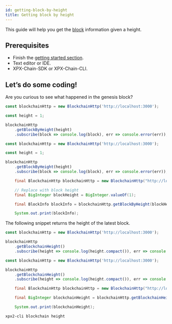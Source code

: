 ```yaml
---
id: getting-block-by-height
title: Getting block by height
---
```

This guide will help you get the [block](../../protocol/block.md) information given a height.

## Prerequisites

- Finish the [getting started section](../../getting-started/setting-up-workstation.md).
- Text editor or IDE.
- XPX-Chain-SDK or XPX-Chain-CLI.

## Let’s do some coding!

Are you curious to see what happened in the genesis block?

<!--DOCUSAURUS_CODE_TABS-->
<!--TypeScript-->
```js
const blockchainHttp = new BlockchainHttp('http://localhost:3000');

const height = 1;

blockchainHttp
    .getBlockByHeight(height)
    .subscribe(block => console.log(block), err => console.error(err));
```

<!--JavaScript-->
```js
const blockchainHttp = new BlockchainHttp('http://localhost:3000');

const height = 1;

blockchainHttp
    .getBlockByHeight(height)
    .subscribe(block => console.log(block), err => console.error(err));
```

<!--Java-->
```java
    final BlockchainHttp blockchainHttp = new BlockchainHttp("http://localhost:3000");

    // Replace with block height
    final BigInteger blockHeight = BigInteger.valueOf(1);

    final BlockInfo blockInfo = blockchainHttp.getBlockByHeight(blockHeight).toFuture().get();

    System.out.print(blockInfo);
```
<!--END_DOCUSAURUS_CODE_TABS-->

The following snippet returns the height of the latest block.

<!--DOCUSAURUS_CODE_TABS-->
<!--TypeScript-->
```js
const blockchainHttp = new BlockchainHttp('http://localhost:3000');

blockchainHttp
    .getBlockchainHeight()
    .subscribe(height => console.log(height.compact()), err => console.error(err));
```

<!--JavaScript-->
```js
const blockchainHttp = new BlockchainHttp('http://localhost:3000');

blockchainHttp
    .getBlockchainHeight()
    .subscribe(height => console.log(height.compact()), err => console.error(err));
```

<!--Java-->
```java
    final BlockchainHttp blockchainHttp = new BlockchainHttp("http://localhost:3000");

    final BigInteger blockchainHeight = blockchainHttp.getBlockchainHeight().toFuture().get();

    System.out.print(blockchainHeight);
```

<!--Bash-->
```sh
xpx2-cli blockchain height
```

<!--END_DOCUSAURUS_CODE_TABS-->